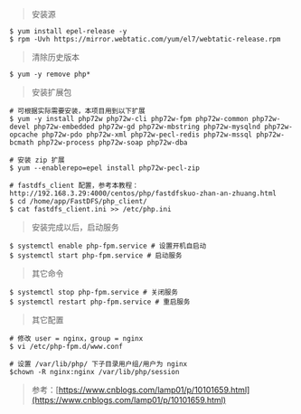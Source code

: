 > 安装源

```
$ yum install epel-release -y
$ rpm -Uvh https://mirror.webtatic.com/yum/el7/webtatic-release.rpm
```

> 清除历史版本

```
$ yum -y remove php*
```

> 安装扩展包

```
# 可根据实际需要安装，本项目用到以下扩展
$ yum -y install php72w php72w-cli php72w-fpm php72w-common php72w-devel php72w-embedded php72w-gd php72w-mbstring php72w-mysqlnd php72w-opcache php72w-pdo php72w-xml php72w-pecl-redis php72w-mssql php72w-bcmath php72w-process php72w-soap php72w-dba

# 安装 zip 扩展
$ yum --enablerepo=epel install php72w-pecl-zip

# fastdfs_client 配置，参考本教程：http://192.168.3.29:4000/centos/php/fastdfskuo-zhan-an-zhuang.html
$ cd /home/app/FastDFS/php_client/
$ cat fastdfs_client.ini >> /etc/php.ini
```

> 安装完成以后，启动服务

```
$ systemctl enable php-fpm.service # 设置开机自启动
$ systemctl start php-fpm.service # 启动服务
```

> 其它命令

```
$ systemctl stop php-fpm.service # 关闭服务
$ systemctl restart php-fpm.service # 重启服务
```

> 其它配置

```
# 修改 user = nginx，group = nginx
$ vi /etc/php-fpm.d/www.conf

# 设置 /var/lib/php/ 下子目录用户组/用户为 nginx
$chown -R nginx:nginx /var/lib/php/session
```

> 参考：[https://www.cnblogs.com/lamp01/p/10101659.html](https://www.cnblogs.com/lamp01/p/10101659.html)



